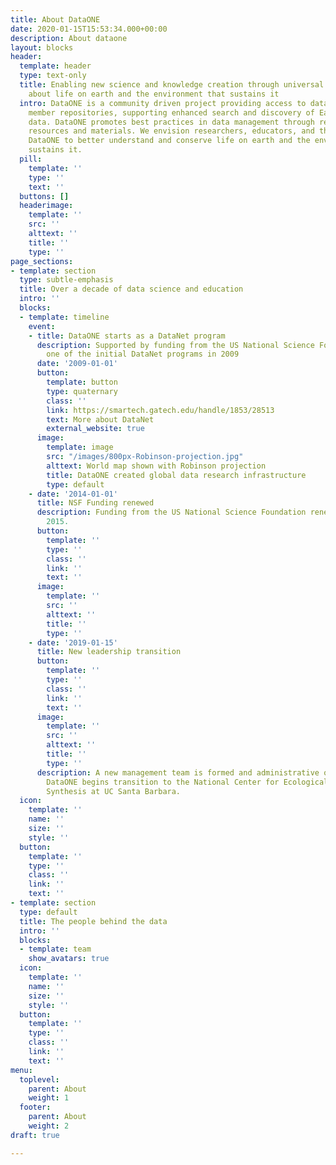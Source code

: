 ```yaml
---
title: About DataONE
date: 2020-01-15T15:53:34.000+00:00
description: About dataone
layout: blocks
header:
  template: header
  type: text-only
  title: Enabling new science and knowledge creation through universal access to data
    about life on earth and the environment that sustains it
  intro: DataONE is a community driven project providing access to data across multiple
    member repositories, supporting enhanced search and discovery of Earth and environmental
    data. DataONE promotes best practices in data management through responsive educational
    resources and materials. We envision researchers, educators, and the public using
    DataONE to better understand and conserve life on earth and the environment that
    sustains it.
  pill:
    template: ''
    type: ''
    text: ''
  buttons: []
  headerimage:
    template: ''
    src: ''
    alttext: ''
    title: ''
    type: ''
page_sections:
- template: section
  type: subtle-emphasis
  title: Over a decade of data science and education
  intro: ''
  blocks:
  - template: timeline
    event:
    - title: DataONE starts as a DataNet program
      description: Supported by funding from the US National Science Foundation as
        one of the initial DataNet programs in 2009
      date: '2009-01-01'
      button:
        template: button
        type: quaternary
        class: ''
        link: https://smartech.gatech.edu/handle/1853/28513
        text: More about DataNet
        external_website: true
      image:
        template: image
        src: "/images/800px-Robinson-projection.jpg"
        alttext: World map shown with Robinson projection
        title: DataONE created global data research infrastructure
        type: default
    - date: '2014-01-01'
      title: NSF Funding renewed
      description: Funding from the US National Science Foundation renewed through
        2015.
      button:
        template: ''
        type: ''
        class: ''
        link: ''
        text: ''
      image:
        template: ''
        src: ''
        alttext: ''
        title: ''
        type: ''
    - date: '2019-01-15'
      title: New leadership transition
      button:
        template: ''
        type: ''
        class: ''
        link: ''
        text: ''
      image:
        template: ''
        src: ''
        alttext: ''
        title: ''
        type: ''
      description: A new management team is formed and administrative oversight of
        DataONE begins transition to the National Center for Ecological Analysis and
        Synthesis at UC Santa Barbara.
  icon:
    template: ''
    name: ''
    size: ''
    style: ''
  button:
    template: ''
    type: ''
    class: ''
    link: ''
    text: ''
- template: section
  type: default
  title: The people behind the data
  intro: ''
  blocks:
  - template: team
    show_avatars: true
  icon:
    template: ''
    name: ''
    size: ''
    style: ''
  button:
    template: ''
    type: ''
    class: ''
    link: ''
    text: ''
menu:
  toplevel:
    parent: About
    weight: 1
  footer:
    parent: About
    weight: 2
draft: true

---
```


